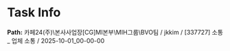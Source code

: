 # Task Info

**Path:** 카페24(주)\본사사업장\[CG]MI본부\MIH그룹\BVO팀 / jkkim / [337727] 소통 _ 업체 소통 / 2025-10-01_00-00-00

